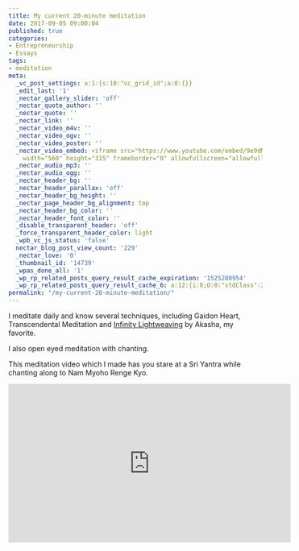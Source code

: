 ```yaml
---
title: My current 20-minute meditation
date: 2017-09-05 09:00:04
published: true
categories:
- Entrepreneurship
- Essays
tags:
- meditation
meta:
  _vc_post_settings: a:1:{s:10:"vc_grid_id";a:0:{}}
  _edit_last: '1'
  _nectar_gallery_slider: 'off'
  _nectar_quote_author: ''
  _nectar_quote: ''
  _nectar_link: ''
  _nectar_video_m4v: ''
  _nectar_video_ogv: ''
  _nectar_video_poster: ''
  _nectar_video_embed: <iframe src="https://www.youtube.com/embed/9e9dM-dcRO8?rel=0"
    width="560" height="315" frameborder="0" allowfullscreen="allowfullscreen"></iframe>
  _nectar_audio_mp3: ''
  _nectar_audio_ogg: ''
  _nectar_header_bg: ''
  _nectar_header_parallax: 'off'
  _nectar_header_bg_height: ''
  _nectar_page_header_bg_alignment: top
  _nectar_header_bg_color: ''
  _nectar_header_font_color: ''
  _disable_transparent_header: 'off'
  _force_transparent_header_color: light
  _wpb_vc_js_status: 'false'
  nectar_blog_post_view_count: '229'
  _nectar_love: '0'
  _thumbnail_id: '14739'
  _wpas_done_all: '1'
  _wp_rp_related_posts_query_result_cache_expiration: '1525280954'
  _wp_rp_related_posts_query_result_cache_6: a:12:{i:0;O:8:"stdClass":2:{s:7:"post_id";s:4:"1356";s:5:"score";s:17:"63.99749020004043";}i:1;O:8:"stdClass":2:{s:7:"post_id";s:4:"9315";s:5:"score";s:17:"60.72597975840747";}i:2;O:8:"stdClass":2:{s:7:"post_id";s:2:"32";s:5:"score";s:18:"27.271897691760262";}i:3;O:8:"stdClass":2:{s:7:"post_id";s:4:"7204";s:5:"score";s:18:"26.825610589131845";}i:4;O:8:"stdClass":2:{s:7:"post_id";s:3:"106";s:5:"score";s:17:"24.93211292309584";}i:5;O:8:"stdClass":2:{s:7:"post_id";s:4:"8368";s:5:"score";s:18:"20.452905322615692";}i:6;O:8:"stdClass":2:{s:7:"post_id";s:4:"6678";s:5:"score";s:18:"20.452905322615692";}i:7;O:8:"stdClass":2:{s:7:"post_id";s:3:"872";s:5:"score";s:18:"20.452905322615692";}i:8;O:8:"stdClass":2:{s:7:"post_id";s:3:"713";s:5:"score";s:18:"20.452905322615692";}i:9;O:8:"stdClass":2:{s:7:"post_id";s:3:"135";s:5:"score";s:18:"20.452905322615692";}i:10;O:8:"stdClass":2:{s:7:"post_id";s:3:"134";s:5:"score";s:18:"20.452905322615692";}i:11;O:8:"stdClass":2:{s:7:"post_id";s:4:"3412";s:5:"score";s:17:"19.17910747362372";}}
permalink: "/my-current-20-minute-meditation/"
---
```

<p>I meditate daily and know several techniques, including Gaidon Heart, Transcendental Meditation and <a href="http://lightbodyschool.com/lightweave">Infinity Lightweaving</a> by Akasha, my favorite.</p>
<p>I also open eyed meditation with chanting.</p>
<p>This meditation video which I made has you stare at a Sri Yantra while chanting along to Nam Myoho Renge Kyo.</p>
<p><iframe src="https://www.youtube.com/embed/9e9dM-dcRO8?rel=0" width="560" height="315" frameborder="0" allowfullscreen="allowfullscreen"></iframe></p>
